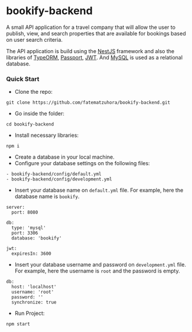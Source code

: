 # bookify-backend
A small API application for a travel company that will allow the user to publish, view, and search properties that are available for bookings based on user search criteria.

The API application is build using the [NestJS](https://nestjs.com/) framework and also the libraries of [TypeORM](https://typeorm.io/), [Passport](http://www.passportjs.org/), [JWT](https://jwt.io/). And [MySQL](https://www.mysql.com/) is used as a relational database.

### Quick Start
* Clone the repo:
```
git clone https://github.com/fatematzuhora/bookify-backend.git
```
* Go inside the folder:
```
cd bookify-backend
```
* Install necessary libraries:
```
npm i
```
* Create a database in your local machine.
* Configure your database settings on the following files:
```
- bookify-backend/config/default.yml
- bookify-backend/config/development.yml
```
* Insert your database name on `default.yml` file. For example, here the database name is `bookify`.
```
server:
  port: 8080

db:
  type: 'mysql'
  port: 3306
  database: 'bookify'

jwt:
  expiresIn: 3600
```
* Insert your database username and password on `development.yml` file. For example, here the username is `root` and the password is empty.
```
db:
  host: 'localhost'
  username: 'root'
  password: ''
  synchronize: true
```
* Run Project:
```
npm start
```
